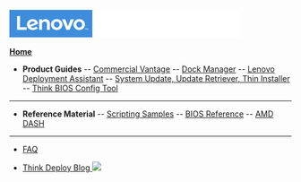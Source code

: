 ![Commercial Deployment Readiness Team](img/cdrt.png)

[**Home**](/)

- **Product Guides**
-- [Commercial Vantage](cv/cv_top.md)
-- [Dock Manager](dm/dm_top.md)
-- [Lenovo Deployment Assistant](lda/lda_top.md)
-- [System Update, Update Retriever, Thin Installer](su/su_top.md)
-- [Think BIOS Config Tool](tbct/tbct_top.md)

---
- **Reference Material**
-- [Scripting Samples](samples/samples.md)
-- [BIOS Reference](bios/bios_top.md)
-- [AMD DASH](dash/dash_top.md)

---
- [FAQ](faq/faq.md)

- [Think Deploy Blog ![ ](../img/link.png)](https://thinkdeploy.blogspot.com)